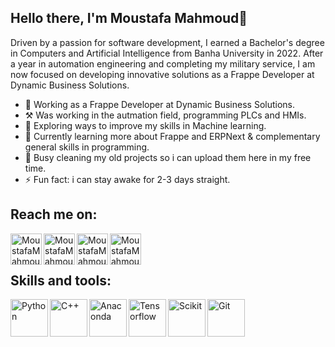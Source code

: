 ## Hello there, I'm Moustafa Mahmoud👋
Driven by a passion for software development, I earned a Bachelor's degree in Computers and Artificial Intelligence from Banha University in 2022. After a year in automation engineering and completing my military service, I am now focused on developing innovative solutions as a Frappe Developer at Dynamic Business Solutions.

- 💼 Working as a Frappe Developer at Dynamic Business Solutions.
- ⚒️ Was working in the autmation field, programming PLCs and HMIs.
- 🔭 Exploring ways to improve my skills in Machine learning.
- 🌱 Currently learning more about Frappe and ERPNext & complementary general skills in programming.
- 🤔 Busy cleaning my old projects so i can upload them here in my free time.
- ⚡ Fun fact: i can stay awake for 2-3 days straight.

## Reach me on:
[<img align="left" alt="MoustafaMahmoudN99 | Facebook" height="50px" src="https://github.com/MoustafaMahmoudN99/MoustafaMahmoudN99/blob/main/facebook%20httpswww.cleanpng.compng-computer-icons-facebook-logo-portable-network-grap-7140044download-png.html.png" />][facebook]

[<img align="left" alt="MoustafaMahmoudN99 | LinkedIn" height="50px" src="https://github.com/MoustafaMahmoudN99/MoustafaMahmoudN99/blob/main/httpswww.cleanpng.compng-social-media-business-cards-logo-linkedin-5959612download-png.html.png" />][linkedin]

[<img align="left" alt="MoustafaMahmoudN99 | Instagram" height="50px" src="https://github.com/MoustafaMahmoudN99/MoustafaMahmoudN99/blob/main/httpswww.cleanpng.compng-logo-ds-songwriters-fest-cinars-download-instagram-802297download-png.html.png" />][instagram]

[<img align="left" alt="MoustafaMahmoudN99 | Twitter" height="50px" src="https://github.com/MoustafaMahmoudN99/MoustafaMahmoudN99/blob/main/httpswww.cleanpng.compng-twitter-png-hd-68216download-png.html.png" />][twitter]



<br />

<br />

## Skills and tools:

[<img align="left" alt="Python" height="60px" src="https://github.com/MoustafaMahmoudN99/MoustafaMahmoudN99/blob/main/python%20httpswww.cleanpng.compng-python-logo-programmer-fierce-python-cliparts-663849download-png.html.png" />][python]
[<img align="left" alt="C++" height="60px" src="https://github.com/MoustafaMahmoudN99/MoustafaMahmoudN99/blob/main/C%2B%2B%20httpswww.cleanpng.compng-the-c-programming-language-computer-programming-pr-1247497download-png.html.png" />][cpp]
[<img align="left" alt="Anaconda" height="60px" src="https://github.com/MoustafaMahmoudN99/MoustafaMahmoudN99/blob/main/anaconda%20kisspng-anaconda-pip-installation-python-5be51c740929d8.9064992415417416840375.png" />][anaconda]
[<img align="left" alt="Tensorflow" height="60px" src="https://github.com/MoustafaMahmoudN99/MoustafaMahmoudN99/blob/main/tensorflow-icon%20kisspng-tensorflow-deep-learning-keras-machine-learning-ca-thumbtack-5ac9a963e258c2.3736393915231655399271.png" />][tensorflow]
[<img align="left" alt="Scikit" height="60px" src="https://github.com/MoustafaMahmoudN99/MoustafaMahmoudN99/blob/main/scikit%20kisspng-logo-scikit-learn-python-github-portable-network-g-go-to-image-page-5b77997b685cc0.7719358615345647314275.png" />][scikit]
[<img align="left" alt="Git" height="60px" src="https://github.com/MoustafaMahmoudN99/MoustafaMahmoudN99/blob/main/git%20kisspng-git-repository-merge-commit-computer-file-git-blamer-visual-studio-marketplace-5c522814af3fb6.1559490815488880847178.png" />][git]



[twitter]: https://twitter.com/Moustafa_MMG
[instagram]: https://www.instagram.com/moustafamahmoudn99/
[linkedin]: https://www.linkedin.com/in/moustafa-mahmoud-658453158/
[facebook]: https://www.facebook.com/Moustafa.Mahmoud.n99
[paypal]: https://paypal.me/MoustafaMahmoudn99

[python]: https://en.wikipedia.org/wiki/Python_(programming_language)
[cpp]: https://en.wikipedia.org/wiki/C%2B%2B
[anaconda]: https://en.wikipedia.org/wiki/Anaconda_(Python_distribution)
[tensorflow]: https://en.wikipedia.org/wiki/TensorFlow
[scikit]: https://en.wikipedia.org/wiki/Scikit-learn
[git]: https://en.wikipedia.org/wiki/Git

<!--
**MoustafaMahmoudN99/MoustafaMahmoudN99** is a ✨ _special_ ✨ repository because its `README.md` (this file) appears on your GitHub profile.

Here are some ideas to get you started:

- 🔭 I’m currently working on improving my skills in Machine learning specifically Supervised ML
- 🌱 I’m currently learning ...
- 👯 I’m looking to collaborate on ...
- 🤔 I’m looking for help with ...
- 💬 Ask me about ...
- 📫 How to reach me: [here](https://www.facebook.com/Moustafa.Mahmoud.n99)
- 😄 Pronouns: ...
- ⚡ Fun fact: ...
-->
